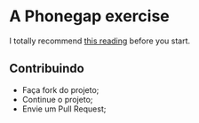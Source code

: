 # A Phonegap exercise
I totally recommend [this reading][dev-in-santa-post] before you start.

## Contribuindo

* Faça fork do projeto;
* Continue o projeto;
* Envie um Pull Request;

[dev-in-santa-post]: http://devinsanta.github.io/blog/dev/2016/10/04/how-to-starts-with-phonegap-and-websql.html
